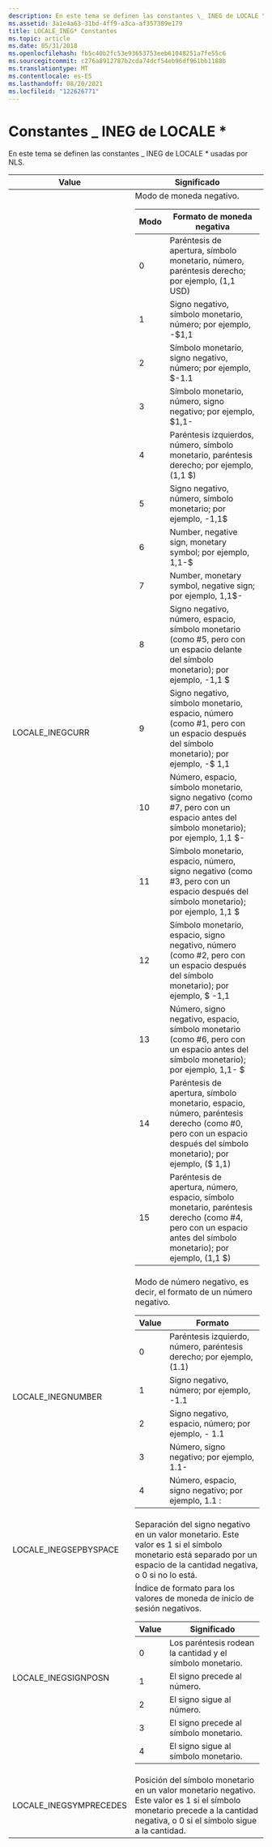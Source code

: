 ```yaml
---
description: En este tema se definen las constantes \_ INEG de LOCALE \* usadas por NLS.
ms.assetid: 3a1e4a63-31bd-4ff9-a3ca-af357389e179
title: LOCALE_INEG* Constantes
ms.topic: article
ms.date: 05/31/2018
ms.openlocfilehash: fb5c40b2fc53e93653753eeb61048251a7fe55c6
ms.sourcegitcommit: c276a8912787b2cda74dcf54eb96df961bb1188b
ms.translationtype: MT
ms.contentlocale: es-ES
ms.lasthandoff: 08/20/2021
ms.locfileid: "122626771"
---
```

# <a name="locale_ineg-constants"></a>Constantes \_ INEG de LOCALE \*

En este tema se definen las constantes \_ INEG de LOCALE \* usadas por NLS.



<table>
<colgroup>
<col  />
<col  />
</colgroup>
<thead>
<tr class="header">
<th>Value</th>
<th>Significado</th>
</tr>
</thead>
<tbody>
<tr class="odd">
<td>LOCALE_INEGCURR</td>
<td>Modo de moneda negativo. 
<table>
<thead>
<tr class="header">
<th>Modo</th>
<th>Formato de moneda negativa</th>
</tr>
</thead>
<tbody>
<tr class="odd">
<td>0</td>
<td>Paréntesis de apertura, símbolo monetario, número, paréntesis derecho; por ejemplo, (1,1 USD)</td>
</tr>
<tr class="even">
<td>1</td>
<td>Signo negativo, símbolo monetario, número; por ejemplo, -$1,1</td>
</tr>
<tr class="odd">
<td>2</td>
<td>Símbolo monetario, signo negativo, número; por ejemplo, $-1.1</td>
</tr>
<tr class="even">
<td>3</td>
<td>Símbolo monetario, número, signo negativo; por ejemplo, $1,1-</td>
</tr>
<tr class="odd">
<td>4</td>
<td>Paréntesis izquierdos, número, símbolo monetario, paréntesis derecho; por ejemplo, (1,1 $)</td>
</tr>
<tr class="even">
<td>5</td>
<td>Signo negativo, número, símbolo monetario; por ejemplo, -1,1$</td>
</tr>
<tr class="odd">
<td>6</td>
<td>Number, negative sign, monetary symbol; por ejemplo, 1,1-$</td>
</tr>
<tr class="even">
<td>7</td>
<td>Number, monetary symbol, negative sign; por ejemplo, 1,1$-</td>
</tr>
<tr class="odd">
<td>8</td>
<td>Signo negativo, número, espacio, símbolo monetario (como #5, pero con un espacio delante del símbolo monetario); por ejemplo, -1,1 $</td>
</tr>
<tr class="even">
<td>9</td>
<td>Signo negativo, símbolo monetario, espacio, número (como #1, pero con un espacio después del símbolo monetario); por ejemplo, -$ 1,1</td>
</tr>
<tr class="odd">
<td>10</td>
<td>Número, espacio, símbolo monetario, signo negativo (como #7, pero con un espacio antes del símbolo monetario); por ejemplo, 1,1 $-</td>
</tr>
<tr class="even">
<td>11</td>
<td>Símbolo monetario, espacio, número, signo negativo (como #3, pero con un espacio después del símbolo monetario); por ejemplo, 1,1 $</td>
</tr>
<tr class="odd">
<td>12</td>
<td>Símbolo monetario, espacio, signo negativo, número (como #2, pero con un espacio después del símbolo monetario); por ejemplo, $ -1,1</td>
</tr>
<tr class="even">
<td>13</td>
<td>Número, signo negativo, espacio, símbolo monetario (como #6, pero con un espacio antes del símbolo monetario); por ejemplo, 1,1- $</td>
</tr>
<tr class="odd">
<td>14</td>
<td>Paréntesis de apertura, símbolo monetario, espacio, número, paréntesis derecho (como #0, pero con un espacio después del símbolo monetario); por ejemplo, ($ 1,1)</td>
</tr>
<tr class="even">
<td>15</td>
<td>Paréntesis de apertura, número, espacio, símbolo monetario, paréntesis derecho (como #4, pero con un espacio antes del símbolo monetario); por ejemplo, (1,1 $)</td>
</tr>
</tbody>
</table>

<p> </p></td>
</tr>
<tr class="even">
<td>LOCALE_INEGNUMBER</td>
<td>Modo de número negativo, es decir, el formato de un número negativo. 
<table>
<thead>
<tr class="header">
<th>Value</th>
<th>Formato</th>
</tr>
</thead>
<tbody>
<tr class="odd">
<td>0</td>
<td>Paréntesis izquierdo, número, paréntesis derecho; por ejemplo, (1.1)</td>
</tr>
<tr class="even">
<td>1</td>
<td>Signo negativo, número; por ejemplo, -1.1</td>
</tr>
<tr class="odd">
<td>2</td>
<td>Signo negativo, espacio, número; por ejemplo, - 1.1</td>
</tr>
<tr class="even">
<td>3</td>
<td>Número, signo negativo; por ejemplo, 1.1-</td>
</tr>
<tr class="odd">
<td>4</td>
<td>Número, espacio, signo negativo; por ejemplo, 1.1 :</td>
</tr>
</tbody>
</table>

<p> </p></td>
</tr>
<tr class="odd">
<td>LOCALE_INEGSEPBYSPACE</td>
<td>Separación del signo negativo en un valor monetario. Este valor es 1 si el símbolo monetario está separado por un espacio de la cantidad negativa, o 0 si no lo está.</td>
</tr>
<tr class="even">
<td>LOCALE_INEGSIGNPOSN</td>
<td>Índice de formato para los valores de moneda de inicio de sesión negativos. 
<table>
<thead>
<tr class="header">
<th>Value</th>
<th>Significado</th>
</tr>
</thead>
<tbody>
<tr class="odd">
<td>0</td>
<td>Los paréntesis rodean la cantidad y el símbolo monetario.</td>
</tr>
<tr class="even">
<td>1</td>
<td>El signo precede al número.</td>
</tr>
<tr class="odd">
<td>2</td>
<td>El signo sigue al número.</td>
</tr>
<tr class="even">
<td>3</td>
<td>El signo precede al símbolo monetario.</td>
</tr>
<tr class="odd">
<td>4</td>
<td>El signo sigue al símbolo monetario.</td>
</tr>
</tbody>
</table>

<p> </p></td>
</tr>
<tr class="odd">
<td>LOCALE_INEGSYMPRECEDES</td>
<td>Posición del símbolo monetario en un valor monetario negativo. Este valor es 1 si el símbolo monetario precede a la cantidad negativa, o 0 si el símbolo sigue a la cantidad.</td>
</tr>
</tbody>
</table>



 

 

 



